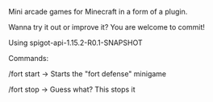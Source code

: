 Mini arcade games for Minecraft in a form of a plugin.

Wanna try it out or improve it? You are welcome to commit!

Using spigot-api-1.15.2-R0.1-SNAPSHOT


Commands:

/fort start -> Starts the "fort defense" minigame

/fort stop  -> Guess what? This stops it
